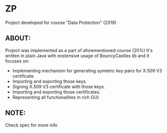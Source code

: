 # ZP
Project developed for course "Data Protection" (2019)
## ABOUT:
Project was implemented as a part of aforementioned course (20%)
It's written in plain Java with exstensive usage of BouncyCastles lib and it focuses on:
* Implementing mechanism for generating symetric key pairs for X.509 V3 certificate.
* Importing and exporting those keys.
* Signing X.509 V3 certificate with those keys.
* Importing and exporting those certificates.
* Representing all functionalities in rich GUI.
## NOTE:
Check spec for more info
